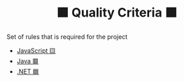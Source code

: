 <h1 align="center">
  🟧 Quality Criteria ⬛️
</h1>

Set of rules that is required for the project

- [JavaScript 🟨](./javascript.md)
- [Java 🟥](./java/intro.md)
- [.NET 🟦](./dotnet.md)
